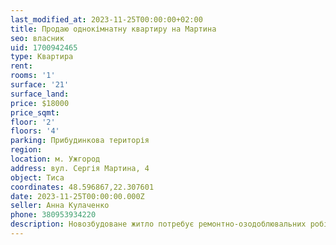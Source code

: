 ```yaml
---
last_modified_at: 2023-11-25T00:00:00+02:00
title: Продаю однокімнатну квартиру на Мартина
seo: власник
uid: 1700942465
type: Квартира
rent:
rooms: '1'
surface: '21'
surface_land:
price: $18000
price_sqmt:
floor: '2'
floors: '4'
parking: Прибудинкова територія
region:
location: м. Ужгород
address: вул. Сергія Мартина, 4
object: Тиса
coordinates: 48.596867,22.307601
date: 2023-11-25T00:00:00.000Z
seller: Анна Кулаченко
phone: 380953934220
description: Новозбудоване житло потребує ремонтно-озодоблювальних робіт
---
```

